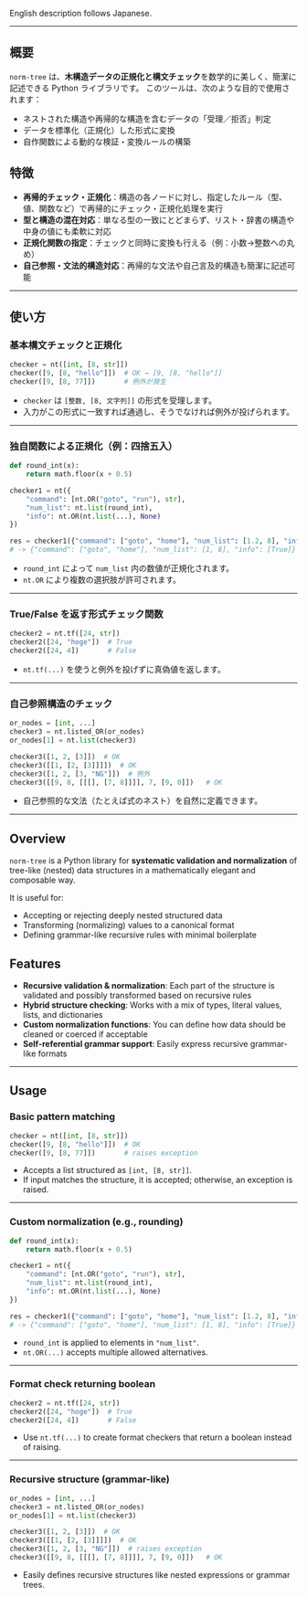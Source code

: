 English description follows Japanese.

---

## 概要

`norm-tree` は、**木構造データの正規化と構文チェック**を数学的に美しく、簡潔に記述できる Python ライブラリです。
このツールは、次のような目的で使用されます：

* ネストされた構造や再帰的な構造を含むデータの「受理／拒否」判定
* データを標準化（正規化）した形式に変換
* 自作関数による動的な検証・変換ルールの構築

## 特徴

* **再帰的チェック・正規化**：構造の各ノードに対し、指定したルール（型、値、関数など）で再帰的にチェック・正規化処理を実行
* **型と構造の混在対応**：単なる型の一致にとどまらず、リスト・辞書の構造や中身の値にも柔軟に対応
* **正規化関数の指定**：チェックと同時に変換も行える（例：小数→整数への丸め）
* **自己参照・文法的構造対応**：再帰的な文法や自己言及的構造も簡潔に記述可能

---

## 使い方

### 基本構文チェックと正規化

```python
checker = nt([int, [8, str]])
checker([9, [8, "hello"]])  # OK → [9, [8, "hello"]]
checker([9, [8, 77]])       # 例外が発生
```

* `checker` は `[整数, [8, 文字列]]` の形式を受理します。
* 入力がこの形式に一致すれば通過し、そうでなければ例外が投げられます。

---

### 独自関数による正規化（例：四捨五入）

```python
def round_int(x):
	return math.floor(x + 0.5)

checker1 = nt({
	"command": [nt.OR("goto", "run"), str],
	"num_list": nt.list(round_int),
	"info": nt.OR(nt.list(...), None)
})

res = checker1({"command": ["goto", "home"], "num_list": [1.2, 8], "info": [True]})
# -> {"command": ["goto", "home"], "num_list": [1, 8], "info": [True]}
```

* `round_int` によって `num_list` 内の数値が正規化されます。
* `nt.OR` により複数の選択肢が許可されます。

---

### True/False を返す形式チェック関数

```python
checker2 = nt.tf([24, str])
checker2([24, "hoge"])  # True
checker2([24, 4])       # False
```

* `nt.tf(...)` を使うと例外を投げずに真偽値を返します。

---

### 自己参照構造のチェック

```python
or_nodes = [int, ...]
checker3 = nt.listed_OR(or_nodes)
or_nodes[1] = nt.list(checker3)

checker3([1, 2, [3]])  # OK
checker3([[1, [2, [3]]]])  # OK
checker3([1, 2, [3, "NG"]])  # 例外
checker3([[9, 8, [[[], [7, 8]]]], 7, [9, 0]])	# OK
```

* 自己参照的な文法（たとえば式のネスト）を自然に定義できます。

---

## Overview

`norm-tree` is a Python library for **systematic validation and normalization** of tree-like (nested) data structures in a mathematically elegant and composable way.

It is useful for:

* Accepting or rejecting deeply nested structured data
* Transforming (normalizing) values to a canonical format
* Defining grammar-like recursive rules with minimal boilerplate

## Features

* **Recursive validation & normalization**: Each part of the structure is validated and possibly transformed based on recursive rules
* **Hybrid structure checking**: Works with a mix of types, literal values, lists, and dictionaries
* **Custom normalization functions**: You can define how data should be cleaned or coerced if acceptable
* **Self-referential grammar support**: Easily express recursive grammar-like formats

---

## Usage

### Basic pattern matching

```python
checker = nt([int, [8, str]])
checker([9, [8, "hello"]])  # OK
checker([9, [8, 77]])       # raises exception
```

* Accepts a list structured as `[int, [8, str]]`.
* If input matches the structure, it is accepted; otherwise, an exception is raised.

---

### Custom normalization (e.g., rounding)

```python
def round_int(x):
	return math.floor(x + 0.5)

checker1 = nt({
	"command": [nt.OR("goto", "run"), str],
	"num_list": nt.list(round_int),
	"info": nt.OR(nt.list(...), None)
})

res = checker1({"command": ["goto", "home"], "num_list": [1.2, 8], "info": [True]})
# -> {"command": ["goto", "home"], "num_list": [1, 8], "info": [True]}
```

* `round_int` is applied to elements in `"num_list"`.
* `nt.OR(...)` accepts multiple allowed alternatives.

---

### Format check returning boolean

```python
checker2 = nt.tf([24, str])
checker2([24, "hoge"])  # True
checker2([24, 4])       # False
```

* Use `nt.tf(...)` to create format checkers that return a boolean instead of raising.

---

### Recursive structure (grammar-like)

```python
or_nodes = [int, ...]
checker3 = nt.listed_OR(or_nodes)
or_nodes[1] = nt.list(checker3)

checker3([1, 2, [3]])  # OK
checker3([[1, [2, [3]]]])  # OK
checker3([1, 2, [3, "NG"]])  # raises exception
checker3([[9, 8, [[[], [7, 8]]]], 7, [9, 0]])	# OK
```

* Easily defines recursive structures like nested expressions or grammar trees.
